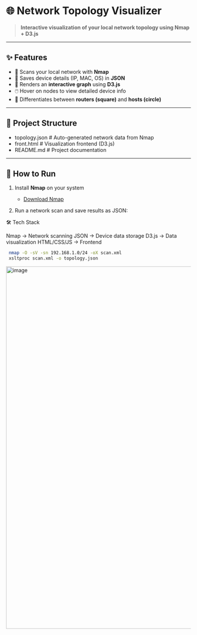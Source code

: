 # 🌐 Network Topology Visualizer  

> **Interactive visualization of your local network topology using Nmap + D3.js**  

---

## ✨ Features  
- 🔎 Scans your local network with **Nmap**  
- 📂 Saves device details (IP, MAC, OS) in **JSON**  
- 🎨 Renders an **interactive graph** using **D3.js**  
- 🖱️ Hover on nodes to view detailed device info  
- 📡 Differentiates between **routers (square)** and **hosts (circle)**  

---

## 📂 Project Structure  
- topology.json # Auto-generated network data from Nmap
- front.html # Visualization frontend (D3.js)
- README.md # Project documentation


---

## 🚀 How to Run  

1. Install **Nmap** on your system  
   - [Download Nmap](https://nmap.org/download.html)  

2. Run a network scan and save results as JSON:  


🛠️ Tech Stack

Nmap → Network scanning
JSON → Device data storage
D3.js → Data visualization
HTML/CSS/JS → Frontend
  ```bash
   nmap -O -sV -sn 192.168.1.0/24 -oX scan.xml
   xsltproc scan.xml -o topology.json
```
<img width="1495" height="988" alt="image" src="https://github.com/user-attachments/assets/393f913a-cbe5-4840-a844-77fb551330ff" />
